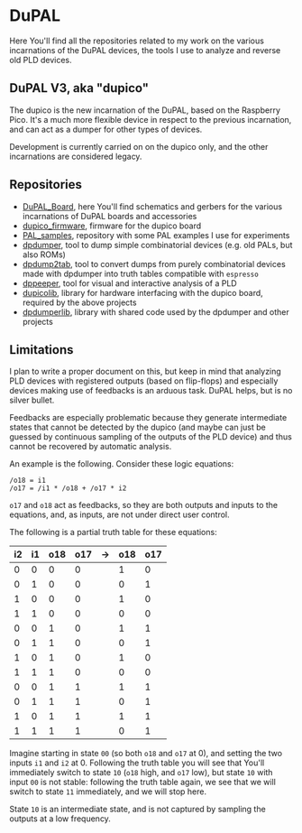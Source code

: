 # DuPAL

Here You'll find all the repositories related to my work on the various incarnations of the DuPAL devices, the tools I use to analyze and reverse old PLD devices.

## DuPAL V3, aka "dupico"

The dupico is the new incarnation of the DuPAL, based on the Raspberry Pico. It's a much more flexible device in respect to the previous incarnation, and can act as a dumper for other types of devices.

Development is currently carried on on the dupico only, and the other incarnations are considered legacy.

## Repositories

- [DuPAL_Board](https://github.com/DuPAL-PAL-DUmper/DuPAL_Board), here You'll find schematics and gerbers for the various incarnations of DuPAL boards and accessories
- [dupico_firmware](https://github.com/DuPAL-PAL-DUmper/dupico_firmware), firmware for the dupico board
- [PAL_samples](https://github.com/DuPAL-PAL-DUmper/PAL_samples), repository with some PAL examples I use for experiments
- [dpdumper](https://github.com/DuPAL-PAL-DUmper/dpdumper), tool to dump simple combinatorial devices (e.g. old PALs, but also ROMs)
- [dpdump2tab](https://github.com/DuPAL-PAL-DUmper/dpdump2tab), tool to convert dumps from purely combinatorial devices made with dpdumper into truth tables compatible with `espresso`
- [dppeeper](https://github.com/DuPAL-PAL-DUmper/dppeeper), tool for visual and interactive analysis of a PLD
- [dupicolib](https://github.com/DuPAL-PAL-DUmper/dupicolib), library for hardware interfacing with the dupico board, required by the above projects
- [dpdumperlib](https://github.com/DuPAL-PAL-DUmper/dpdumperlib), library with shared code used by the dpdumper and other projects

## Limitations

I plan to write a proper document on this, but keep in mind that analyzing PLD devices with registered outputs (based on flip-flops) and especially devices making use of feedbacks is an arduous task. DuPAL helps, but is no silver bullet.

Feedbacks are especially problematic because they generate intermediate states that cannot be detected by the dupico (and maybe can just be guessed by continuous sampling of the outputs of the PLD device) and thus cannot be recovered by automatic analysis.

An example is the following. Consider these logic equations:

```
/o18 = i1
/o17 = /i1 * /o18 + /o17 * i2
```

`o17` and `o18` act as feedbacks, so they are both outputs and inputs to the equations, and, as inputs, are not under direct user control.

The following is a partial truth table for these equations:

| i2 | i1 | o18 | o17 | ->  | o18 | o17 |
| -- | -- | --- | --- | --- | --- | --- |
|  0 |  0 |  0  |  0  |     |  1  |  0  |
|  0 |  1 |  0  |  0  |     |  0  |  1  |
|  1 |  0 |  0  |  0  |     |  1  |  0  |
|  1 |  1 |  0  |  0  |     |  0  |  0  |
|  0 |  0 |  1  |  0  |     |  1  |  1  |
|  0 |  1 |  1  |  0  |     |  0  |  1  |
|  1 |  0 |  1  |  0  |     |  1  |  0  |
|  1 |  1 |  1  |  0  |     |  0  |  0  |
|  0 |  0 |  1  |  1  |     |  1  |  1  |
|  0 |  1 |  1  |  1  |     |  0  |  1  |
|  1 |  0 |  1  |  1  |     |  1  |  1  |
|  1 |  1 |  1  |  1  |     |  0  |  1  |

Imagine starting in state `00` (so both `o18` and `o17` at 0), and setting the two inputs `i1` and `i2` at 0.
Following the truth table you will see that You'll immediately switch to state `10` (`o18` high, and `o17` low),
but state `10` with input `00` is not stable: following the truth table again, we see that we will switch to state `11` immediately, 
and we will stop here.

State `10` is an intermediate state, and is not captured by sampling the outputs at a low frequency.